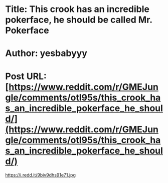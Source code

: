 # Title: This crook has an incredible pokerface, he should be called Mr. Pokerface
# Author: yesbabyyy
# Post URL: [https://www.reddit.com/r/GMEJungle/comments/otl95s/this_crook_has_an_incredible_pokerface_he_should/](https://www.reddit.com/r/GMEJungle/comments/otl95s/this_crook_has_an_incredible_pokerface_he_should/)


https://i.redd.it/9biv9dhs91e71.jpg